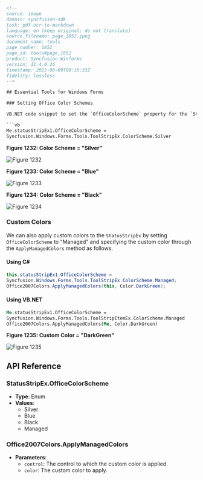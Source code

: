 ```html
<!-- 
source: image
domain: syncfusion-sdk
task: pdf-ocr-to-markdown
language: en (keep original; do not translate)
source_filename: page_1852.jpeg
document_name: tools
page_number: 1852
page_id: tools#page_1852
product: Syncfusion Winforms
version: 11.4.0.26
timestamp: 2025-08-09T09:18:33Z
fidelity: lossless
-->

## Essential Tools for Windows Forms

### Setting Office Color Schemes

VB.NET code snippet to set the `OfficeColorScheme` property for the `StatusStripEx` control:

```vb
Me.statusStripEx1.OfficeColorScheme = 
Syncfusion.Windows.Forms.Tools.ToolStripEx.ColorScheme.Silver
```

**Figure 1232: Color Scheme = "Silver"**

![Figure 1232](https://example.com/figure1232.png)

**Figure 1233: Color Scheme = "Blue"**

![Figure 1233](https://example.com/figure1233.png)

**Figure 1234: Color Scheme = "Black"**

![Figure 1234](https://example.com/figure1234.png)

### Custom Colors

We can also apply custom colors to the `StatusStripEx` by setting `OfficeColorScheme` to "Managed" and specifying the custom color through the `ApplyManagedColors` method as follows.

#### Using C#

```csharp
this.statusStripEx1.OfficeColorScheme = 
Syncfusion.Windows.Forms.Tools.ToolStripEx.ColorScheme.Managed;
Office2007Colors.ApplyManagedColors(this, Color.DarkGreen);
```

#### Using VB.NET

```vb
Me.statusStripEx1.OfficeColorScheme = 
Syncfusion.Windows.Forms.Tools.ToolStripItemEx.ColorScheme.Managed
Office2007Colors.ApplyManagedColors(Me, Color.DarkGreen)
```

**Figure 1235: Custom Color = "DarkGreen"**

![Figure 1235](https://example.com/figure1235.png)

## API Reference

### StatusStripEx.OfficeColorScheme

- **Type**: Enum
- **Values**:
  - Silver
  - Blue
  - Black
  - Managed

### Office2007Colors.ApplyManagedColors

- **Parameters**:
  - `control`: The control to which the custom color is applied.
  - `color`: The custom color to apply.

<!-- tags: [Syncfusion Winforms, StatusStripEx, ColorScheme, ApplyManagedColors] keywords: [custom colors, OfficeColorScheme, StatusStripEx, Silver, Blue, Black,Managed] -->
```